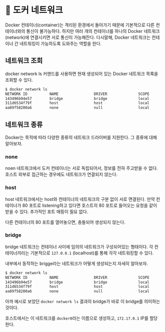 # 🐳 도커 네트워크

Docker 컨테이너(container)는 격리된 환경에서 돌아가기 때문에 기본적으로 다른 컨테이너와의 통신이 불가능하다. 하지만 여러 개의 컨테이너를 하나의 Docker 네트워크(network)에 연결시키면 서로 통신이 가능해잔다. 다시말해, Docker 네트워크는 컨테이너 간 네트워킹이 가능하도록 도와주는 역할을 한다.

## 네트워크 조회

docker network ls 커맨드를 사용하면 현재 생성되어 있는 Docker 네트워크 목록을 조회할 수 있다.

```bash
$ docker network ls
NETWORK ID          NAME                DRIVER              SCOPE
143496b94e57        bridge              bridge              local
311d6534f79f        host                host                local
aa89f58200a6        none                null                local
```

## 네트워크 종류

Docker는 목적에 따라 다양한 종류의 네트워크 드라이버를 지원한다. 그 종류에 대해 알아보자. 

### none

noen 네트워크에서 도커 컨테이너는 서로 독립되어서, 정보를 전혀 주고받을 수 없다. 호스트 외부로 접근하는 경우에도 네트워크가 연결되지 않는다.

### host

host 네트워크에서는 host와 컨테이너의 네트워크의 구분 없이 서로 면결된다. 만약 컨테이너가 80 포트로 listening하고 있다면 호스트의 80 포트로 들어오는 요청을 같이 받을 수 있다. 추가적인 포트 매핑이 필요 없다.

다른 컨테이너의 80 포트를 열어놓으면, 충돌되어 생성되지 않는다.

### bridge

bridge 네트워크는 컨테이너 사이에 임의의 네트워크가 구성되어있는 형태이다. 각 컨테이너끼리는 기본적으로 `127.0.0.1` (localhost)를 통해 각각 네트워킹할 수 있다.

내부에서 동작하는 brigge라는 네트워크가 어떻게 생성되는지 자세히 알아보자.

```bash
$ docker network ls
NETWORK ID          NAME                DRIVER              SCOPE
143496b94e57        bridge              bridge              local
311d6534f79f        host                host                local
aa89f58200a6        none                null                local
```

아까 예시로 보았던 `docker network ls` 결과의 bridge가 바로 이 bridge를 의미하는 것이다. 

호스트에서는 이 네트워크를 `docker0`라는 이름으로 생성하고, `172.17.0.1` IP를 할당한다.